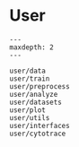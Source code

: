 # User

```{toctree}
---
maxdepth: 2
---

user/data
user/train
user/preprocess
user/analyze
user/datasets
user/plot
user/utils
user/interfaces
user/cytotrace
```

